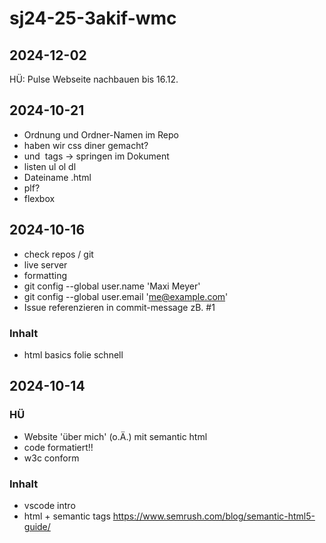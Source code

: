 # sj24-25-3akif-wmc

## 2024-12-02

HÜ: Pulse Webseite nachbauen bis 16.12.

## 2024-10-21

- Ordnung und Ordner-Namen im Repo
- haben wir css diner gemacht?
- <a> und <img> tags -> springen im Dokument
- listen ul ol dl
- Dateiname .html
- plf?
- flexbox

## 2024-10-16

- check repos / git
- live server
- formatting
- git config --global user.name 'Maxi Meyer'
- git config --global user.email '<me@example.com>'
- Issue referenzieren in commit-message zB. #1

### Inhalt

- html basics folie schnell

## 2024-10-14

### HÜ

- Website 'über mich' (o.Ä.) mit semantic html
- code formatiert!!
- w3c conform

### Inhalt

- vscode intro
- html + semantic tags <https://www.semrush.com/blog/semantic-html5-guide/>
